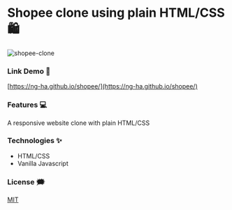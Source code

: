 # Shopee clone using plain HTML/CSS 🛍️

![shopee-clone](./github-images/shopee-clone.png)

### Link Demo 📌

[https://ng-ha.github.io/shopee/](https://ng-ha.github.io/shopee/)

### Features :computer:

A responsive website clone with plain HTML/CSS

### Technologies ✨

- HTML/CSS
- Vanilla Javascript

### License :right_anger_bubble:

[MIT](https://choosealicense.com/licenses/mit/)
